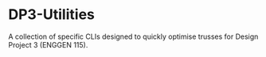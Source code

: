 # DP3-Utilities
A collection of specific CLIs designed to quickly optimise trusses for Design Project 3 (ENGGEN 115).
